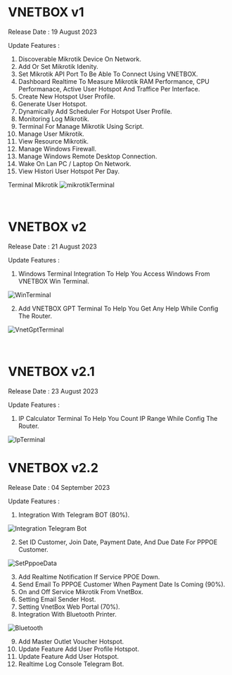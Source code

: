 # VNETBOX v1

Release Date : 19 August 2023

Update Features :
1. Discoverable Mikrotik Device On Network.
2. Add Or Set Mikrotik Idenity.
3. Set Mikrotik API Port To Be Able To Connect Using VNETBOX.
4. Dashboard Realtime To Measure Mikrotik RAM Performance, CPU Performanace,
   Active User Hotspot And Traffice Per Interface.
5. Create New Hotspot User Profile.
6. Generate User Hotspot.
7. Dynamically Add Scheduler For Hotspot User Profile.
8. Monitoring Log Mikrotik.
9. Terminal For Manage Mikrotik Using Script.
10. Manage User Mikrotik.
11. View Resource Mikrotik.
12. Manage Windows Firewall.
13. Manage Windows Remote Desktop Connection.
14. Wake On Lan PC / Laptop On Network.
15. View Histori User Hotspot Per Day.

Terminal Mikrotik 
![mikrotikTerminal](https://github.com/RismanAfyandi/VNETBOX/assets/12500895/fa0b8959-b72b-4946-afb7-c2338dbb973f)

<br>

# VNETBOX v2

Release Date : 21 August 2023

Update Features :
1. Windows Terminal Integration To Help You Access Windows From VNETBOX Win Terminal.

![WinTerminal](https://github.com/RismanAfyandi/VNETBOX/assets/12500895/a21655bf-abb0-4d2a-b6e2-8c9ccd3bf27a)

2. Add VNETBOX GPT Terminal To Help You Get Any Help While Config The Router.

![VnetGptTerminal](https://github.com/RismanAfyandi/VNETBOX/assets/12500895/98a76096-cbf1-4f46-84f9-bbcfc9201d30)

<br>

# VNETBOX v2.1

Release Date : 23 August 2023

Update Features :
1. IP Calculator Terminal To Help You Count IP Range While Config The Router.

![IpTerminal](https://github.com/RismanAfyandi/VNETBOX/assets/12500895/5995b7b9-5c3f-4995-a5b5-d9cc1da087b0)

# VNETBOX v2.2

Release Date : 04 September 2023

Update Features :
1. Integration With Telegram BOT (80%).

![Integration Telegram Bot](https://github.com/RismanAfyandi/VNETBOX/assets/12500895/9239c024-bba0-4a03-921f-4ab787403d61)

2. Set ID Customer, Join Date, Payment Date, And Due Date For PPPOE Customer.

![SetPppoeData](https://github.com/RismanAfyandi/VNETBOX/assets/12500895/5ad56b94-c185-443e-bed4-c09c075953b0)

3. Add Realtime Notification If Service PPOE Down.
4. Send Email To PPPOE Customer When Payment Date Is Coming (90%).
5. On and Off Service Mikrotik From VnetBox.
6. Setting Email Sender Host.
7. Setting VnetBox Web Portal (70%).
8. Integration With Bluetooth Printer.

![Bluetooth](https://github.com/RismanAfyandi/VNETBOX/assets/12500895/859b26ac-a1c1-4064-a349-96b7ae5e859d)

9. Add Master Outlet Voucher Hotspot.
10. Update Feature Add User Profile Hotspot.
11. Update Feature Add User Hotspot.
12. Realtime Log Console Telegram Bot.
